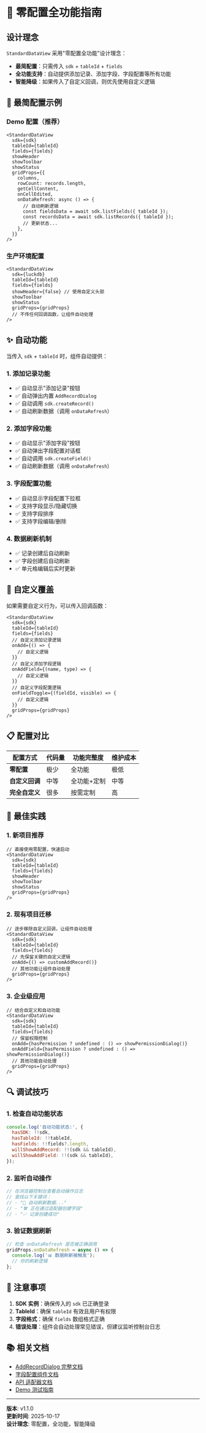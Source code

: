 # 🎯 零配置全功能指南

## 设计理念

`StandardDataView` 采用"零配置全功能"设计理念：

- **最简配置**：只需传入 `sdk` + `tableId` + `fields`
- **全功能支持**：自动提供添加记录、添加字段、字段配置等所有功能
- **智能降级**：如果传入了自定义回调，则优先使用自定义逻辑

## 🚀 最简配置示例

### Demo 配置（推荐）

```tsx
<StandardDataView
  sdk={sdk}
  tableId={tableId}
  fields={fields}
  showHeader
  showToolbar
  showStatus
  gridProps={{
    columns,
    rowCount: records.length,
    getCellContent,
    onCellEdited,
    onDataRefresh: async () => {
      // 自动刷新逻辑
      const fieldsData = await sdk.listFields({ tableId });
      const recordsData = await sdk.listRecords({ tableId });
      // 更新状态...
    },
  }}
/>
```

### 生产环境配置

```tsx
<StandardDataView
  sdk={luckdb}
  tableId={tableId}
  fields={fields}
  showHeader={false} // 使用自定义头部
  showToolbar
  showStatus
  gridProps={gridProps}
  // 不传任何回调函数，让组件自动处理
/>
```

## ✨ 自动功能

当传入 `sdk` + `tableId` 时，组件自动提供：

### 1. 添加记录功能
- ✅ 自动显示"添加记录"按钮
- ✅ 自动弹出内置 `AddRecordDialog`
- ✅ 自动调用 `sdk.createRecord()`
- ✅ 自动刷新数据（调用 `onDataRefresh`）

### 2. 添加字段功能
- ✅ 自动显示"添加字段"按钮
- ✅ 自动弹出字段配置对话框
- ✅ 自动调用 `sdk.createField()`
- ✅ 自动刷新数据（调用 `onDataRefresh`）

### 3. 字段配置功能
- ✅ 自动显示字段配置下拉框
- ✅ 支持字段显示/隐藏切换
- ✅ 支持字段排序
- ✅ 支持字段编辑/删除

### 4. 数据刷新机制
- ✅ 记录创建后自动刷新
- ✅ 字段创建后自动刷新
- ✅ 单元格编辑后实时更新

## 🔧 自定义覆盖

如果需要自定义行为，可以传入回调函数：

```tsx
<StandardDataView
  sdk={sdk}
  tableId={tableId}
  fields={fields}
  // 自定义添加记录逻辑
  onAdd={() => {
    // 自定义逻辑
  }}
  // 自定义添加字段逻辑
  onAddField={(name, type) => {
    // 自定义逻辑
  }}
  // 自定义字段配置逻辑
  onFieldToggle={(fieldId, visible) => {
    // 自定义逻辑
  }}
  gridProps={gridProps}
/>
```

## 📋 配置对比

| 配置方式 | 代码量 | 功能完整度 | 维护成本 |
|---------|--------|-----------|----------|
| **零配置** | 极少 | 全功能 | 极低 |
| **自定义回调** | 中等 | 全功能+定制 | 中等 |
| **完全自定义** | 很多 | 按需定制 | 高 |

## 🎨 最佳实践

### 1. 新项目推荐
```tsx
// 直接使用零配置，快速启动
<StandardDataView
  sdk={sdk}
  tableId={tableId}
  fields={fields}
  showHeader
  showToolbar
  showStatus
  gridProps={gridProps}
/>
```

### 2. 现有项目迁移
```tsx
// 逐步移除自定义回调，让组件自动处理
<StandardDataView
  sdk={sdk}
  tableId={tableId}
  fields={fields}
  // 先保留关键的自定义逻辑
  onAdd={() => customAddRecord()}
  // 其他功能让组件自动处理
  gridProps={gridProps}
/>
```

### 3. 企业级应用
```tsx
// 结合自定义和自动功能
<StandardDataView
  sdk={sdk}
  tableId={tableId}
  fields={fields}
  // 保留权限控制
  onAdd={hasPermission ? undefined : () => showPermissionDialog()}
  onAddField={hasPermission ? undefined : () => showPermissionDialog()}
  // 其他功能自动处理
  gridProps={gridProps}
/>
```

## 🔍 调试技巧

### 1. 检查自动功能状态
```javascript
console.log('自动功能状态:', {
  hasSDK: !!sdk,
  hasTableId: !!tableId,
  hasFields: !!fields?.length,
  willShowAddRecord: !!(sdk && tableId),
  willShowAddField: !!(sdk && tableId),
});
```

### 2. 监听自动操作
```javascript
// 在浏览器控制台查看自动操作日志
// 查找以下关键词：
// - "🔄 自动刷新数据..."
// - "🛠️ 正在通过适配器创建字段"
// - "✅ 记录创建成功"
```

### 3. 验证数据刷新
```javascript
// 检查 onDataRefresh 是否被正确调用
gridProps.onDataRefresh = async () => {
  console.log('📊 数据刷新被触发');
  // 你的刷新逻辑
};
```

## 🚨 注意事项

1. **SDK 实例**：确保传入的 `sdk` 已正确登录
2. **TableId**：确保 `tableId` 有效且用户有权限
3. **字段格式**：确保 `fields` 数组格式正确
4. **错误处理**：组件会自动处理常见错误，但建议监听控制台日志

## 📚 相关文档

- [AddRecordDialog 完整文档](./src/components/add-record/README.md)
- [字段配置组件文档](./src/components/field-config/README.md)
- [API 适配器文档](./src/api/README.md)
- [Demo 测试指南](./demo/DEMO_TEST_GUIDE.md)

---

**版本**: v1.1.0  
**更新时间**: 2025-10-17  
**设计理念**: 零配置，全功能，智能降级
